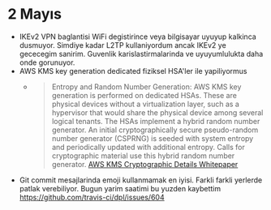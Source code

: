 # 2 Mayıs

- IKEv2 VPN baglantisi WiFi degistirince veya bilgisayar uyuyup kalkinca dusmuyor. Simdiye kadar L2TP kullaniyordum ancak IKEv2 ye gececegim sanirim. Guvenlik karislastirmalarinda ve uyuyumlulukta daha onde gorunuyor.
- AWS KMS key generation dedicated fiziksel HSA'ler ile yapiliyormus
  - > Entropy and Random Number Generation: AWS KMS key generation is performed on dedicated HSAs. These are physical devices without a virtualization layer, such as a hypervisor that would share the physical device among several logical tenants. The HSAs implement a hybrid random number generator. An initial cryptographically secure pseudo-random number generator (CSPRNG) is seeded with system entropy and periodically updated with additional entropy. Calls for cryptographic material use this hybrid random number generator. [AWS KMS Cryptographic Details Whitepaper](https://d0.awsstatic.com/whitepapers/KMS-Cryptographic-Details.pdf)
- Git commit mesajlarinda emoji kullanmamak en iyisi. Farkli farkli yerlerde patlak verebiliyor. Bugun yarim saatimi bu yuzden kaybettim https://github.com/travis-ci/dpl/issues/604
